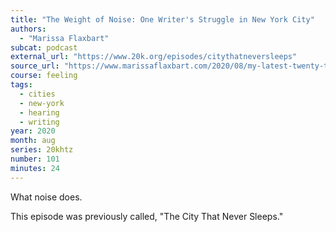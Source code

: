 ```yaml
---
title: "The Weight of Noise: One Writer's Struggle in New York City"
authors:
  - "Marissa Flaxbart"
subcat: podcast
external_url: "https://www.20k.org/episodes/citythatneversleeps"
source_url: "https://www.marissaflaxbart.com/2020/08/my-latest-twenty-thousand-hertz-episode-the-city-that-never-sleeps.html"
course: feeling
tags:
  - cities
  - new-york
  - hearing
  - writing
year: 2020
month: aug
series: 20khtz
number: 101
minutes: 24
---
```


What noise does.

This episode was previously called, "The City That Never Sleeps."
